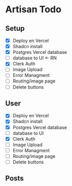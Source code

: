 # Artisan Todo

## Setup

- [X] Deploy en Vercel
- [X] Shadcn install
- [X] Postgres Vercel database
- [ ] database to UI <- RN 
- [X] Clerk Auth
- [ ] Image Upload
- [ ] Error Managment
- [ ] Routing/image page 
- [ ] Delete buttons

## User 

- [X] Deploy en Vercel
- [X] Shadcn install
- [X] Postgres Vercel database
- [ ] database to UI
- [X] Clerk Auth
- [ ] Image Upload
- [ ] Error Managment
- [ ] Routing/image page 
- [ ] Delete buttons

## Posts



